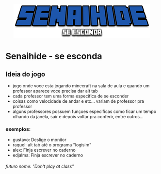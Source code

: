 <p align="center">
  <img src="./senaihide.png">
</p>

# Senaihide - se esconda
## Ideia do jogo
- jogo onde voce esta jogando minecraft na sala de aula e quando um professor aparece voce precisa dar alt tab
- cada professor tem uma forma especifica de se esconder
- coisas como velocidade de andar e etc... variam de professor pra professor
- alguns professores possuem funçoes especificas como ficar um tempo olhando da janela, sair e depois voltar pra conferir, entre outros...
### exemplos:
- gustavo: Deslige o monitor
- raquel: alt tab até o programa "logisim"
- alex: Finja escrever no caderno
- edjalma: Finja escrever no caderno

<h6>futuro nome: "Don't play at class"</h6>
